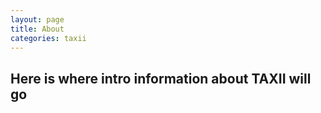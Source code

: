 ```yaml
---
layout: page
title: About
categories: taxii
---
```


## Here is where intro information about TAXII will go

